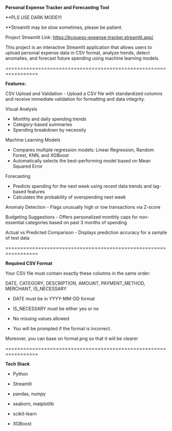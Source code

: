 **Personal Expense Tracker and Forecasting Tool**

**PLS USE DARK MODE!!!

**Streamlit may be slow sometimes, please be patient.

Project Streamlit Link: https://kcqueso-expense-tracker.streamlit.app/

This project is an interactive Streamlit application that allows users to upload personal expense data in CSV format, analyze trends, detect anomalies, and forecast future spending using machine learning models.

=================================================================

**Features:**

CSV Upload and Validation - Upload a CSV file with standardized columns and receive immediate validation for formatting and data integrity.

Visual Analysis
  - Monthly and daily spending trends
  - Category-based summaries
  - Spending breakdown by necessity

Machine Learning Models
  - Compares multiple regression models: Linear Regression, Random Forest, KNN, and XGBoost
  - Automatically selects the best-performing model based on Mean Squared Error

Forecasting
  - Predicts spending for the next week using recent data trends and lag-based features
  - Calculates the probability of overspending next week

Anomaly Detection - Flags unusually high or low transactions via Z-score 

Budgeting Suggestions - Offers personalized monthly caps for non-essential categories based on past 3 months of spending

Actual vs Predicted Comparison - Displays prediction accuracy for a sample of test data

=================================================================

**Required CSV Format**

Your CSV file must contain exactly these columns in the same order:

DATE, CATEGORY, DESCRIPTION, AMOUNT, PAYMENT_METHOD, MERCHANT, IS_NECESSARY

  - DATE must be in YYYY-MM-DD format

  - IS_NECESSARY must be either yes or no
  
  - No missing values allowed
  
  - You will be prompted if the format is incorrect.

Moreover, you can base on format.png so that it will be clearer

=================================================================

**Tech Stack**
  - Python
  
  - Streamlit
  
  - pandas, numpy
  
  - seaborn, matplotlib
  
  - scikit-learn
  
  - XGBoost
